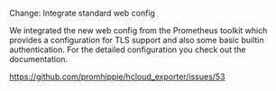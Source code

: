 Change: Integrate standard web config

We integrated the new web config from the Prometheus toolkit which provides a
configuration for TLS support and also some basic builtin authentication. For
the detailed configuration you check out the documentation.

https://github.com/promhippie/hcloud_exporter/issues/53

